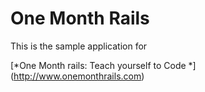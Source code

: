 # One Month Rails

This is the sample application for 

[*One Month rails: Teach yourself to Code *] (http://www.onemonthrails.com)

